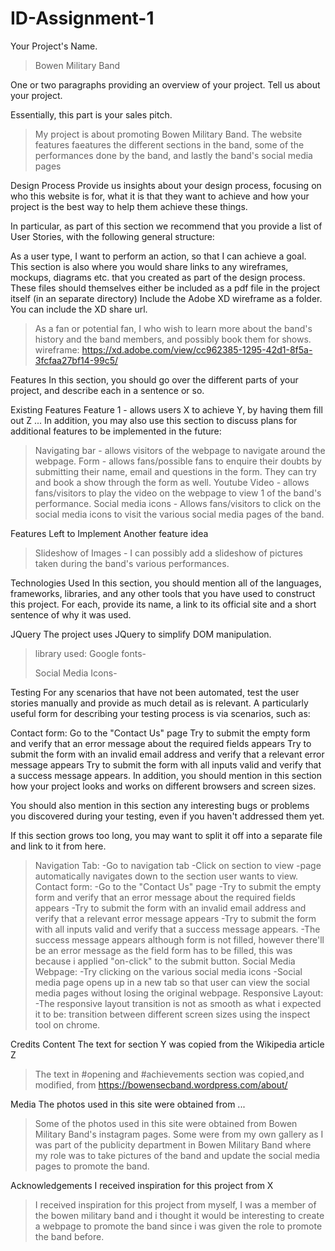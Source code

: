 # ID-Assignment-1
Your Project's Name.

>Bowen Military Band

One or two paragraphs providing an overview of your project. Tell us about your project.

Essentially, this part is your sales pitch.

>My project is about promoting Bowen Military Band. The website features faeatures the different sections in the band, some of the performances done by the band, and lastly the band's social media pages

Design Process
Provide us insights about your design process, focusing on who this website is for, what it is that they want to achieve and how your project is the best way to help them achieve these things.

In particular, as part of this section we recommend that you provide a list of User Stories, with the following general structure:

As a user type, I want to perform an action, so that I can achieve a goal.
This section is also where you would share links to any wireframes, mockups, diagrams etc. that you created as part of the design process. These files should themselves either be included as a pdf file in the project itself (in an separate directory) Include the Adobe XD wireframe as a folder. You can include the XD share url.

>As a fan or potential fan, I who wish to learn more about the band's history and the band members, and possibly book them for shows.
>wireframe: https://xd.adobe.com/view/cc962385-1295-42d1-8f5a-3fcfaa27bf14-99c5/

Features
In this section, you should go over the different parts of your project, and describe each in a sentence or so.

Existing Features
Feature 1 - allows users X to achieve Y, by having them fill out Z
...
In addition, you may also use this section to discuss plans for additional features to be implemented in the future:

>Navigating bar - allows visitors of the webpage to navigate around the webpage.
>Form - allows fans/possible fans to enquire their doubts by submitting their name, email and questions in the form. They can try and book a show through the form as well.
>Youtube Video - allows fans/visitors to play the video on the webpage to view 1 of the band's performance.
>Social media icons - Allows fans/visitors to click on the social media icons to visit the various social media pages of the band.

Features Left to Implement
Another feature idea

>Slideshow of Images - I can possibly add a slideshow of pictures taken during the band's various performances.

Technologies Used
In this section, you should mention all of the languages, frameworks, libraries, and any other tools that you have used to construct this project. For each, provide its name, a link to its official site and a short sentence of why it was used.

JQuery
The project uses JQuery to simplify DOM manipulation.

>library used:
>Google fonts-
><link rel="preconnect" href="https://fonts.gstatic.com"><link href="https://fonts.googleapis.com/css2?family=Open+Sans+Condensed:wght@300&family=Satisfy&display=swap" rel="stylesheet">
>Social Media Icons-
><link rel="stylesheet" href="https://cdnjs.cloudflare.com/ajax/libs/font-awesome/4.7.0/css/font-awesome.min.css">

Testing
For any scenarios that have not been automated, test the user stories manually and provide as much detail as is relevant. A particularly useful form for describing your testing process is via scenarios, such as:

Contact form:
Go to the "Contact Us" page
Try to submit the empty form and verify that an error message about the required fields appears
Try to submit the form with an invalid email address and verify that a relevant error message appears
Try to submit the form with all inputs valid and verify that a success message appears.
In addition, you should mention in this section how your project looks and works on different browsers and screen sizes.

You should also mention in this section any interesting bugs or problems you discovered during your testing, even if you haven't addressed them yet.

If this section grows too long, you may want to split it off into a separate file and link to it from here.

>Navigation Tab:
-Go to navigation tab
-Click on section to view
-page automatically navigates down to the section user wants to view.
>Contact form:
-Go to the "Contact Us" page
-Try to submit the empty form and verify that an error message about the required fields appears
-Try to submit the form with an invalid email address and verify that a relevant error message appears
-Try to submit the form with all inputs valid and verify that a success message appears.
-The success message appears although form is not filled, however there'll be an error message as the field form has to be filled, this was because i applied "on-click" to the submit button.
>Social Media Webpage:
-Try clicking on the various social media icons
-Social media page opens up in a new tab so that user can view the social media pages without losing the original webpage.
>Responsive Layout:
-The responsive layout transition is not as smooth as what i expected it to be: transition between different screen sizes using the inspect tool on chrome.

Credits
Content
The text for section Y was copied from the Wikipedia article Z

>The text in #opening and #achievements section was copied,and modified, from https://bowensecband.wordpress.com/about/

Media
The photos used in this site were obtained from ...

>Some of the photos used in this site were obtained from Bowen Military Band's instagram pages.
>Some were from my own gallery as I was part of the publicity department in Bowen Military Band where my role was to take pictures of the band and update the social media pages to promote the band.

Acknowledgements
I received inspiration for this project from X
>I received inspiration for this project from myself, I was a member of the bowen military band and i thought it would be interesting to create a webpage to promote the band since i was given the role to promote the band before.
